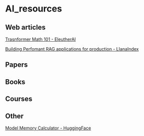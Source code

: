 # AI_resources

## Web articles

[Trasnformer Math 101 - EleutherAI](https://blog.eleuther.ai/transformer-math/)

[Building Perfomant RAG applications for production - LlanaIndex](https://gpt-index.readthedocs.io/en/latest/end_to_end_tutorials/dev_practices/production_rag.html)

## Papers

## Books

## Courses

## Other

[Model Memory Calculator - HuggingFace](https://huggingface.co/spaces/hf-accelerate/model-memory-usage)
